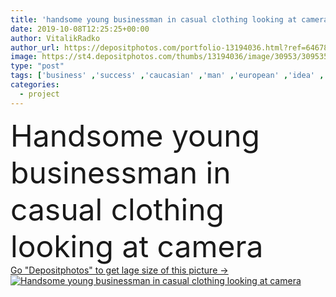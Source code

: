 ```yaml
---
title: 'handsome young businessman in casual clothing looking at camera '
date: 2019-10-08T12:25:25+00:00
author: VitalikRadko
author_url: https://depositphotos.com/portfolio-13194036.html?ref=64678756
image: https://st4.depositphotos.com/thumbs/13194036/image/30953/309535752/api_thumb_450.jpg?forcejpeg=true
type: "post"
tags: ['business' ,'success' ,'caucasian' ,'man' ,'european' ,'idea' ,'corporate' ,'office' ,'development' ,'businessman' ,'indoors' ,'pensive' ,'project' ,'strategy' ,'profession' ,'serious' ,'handsome' ,'successful' ,'thoughtful' ,'confident' ,'startup' ,'professional occupation' ,'looking at camera' ,'copy space' ,'one person' ,'young adult' ,'Casual Business' ,'hand near face' ]
categories: 
  - project
---
```

<div aling="center">
            <font size="60"> Handsome young businessman in casual clothing looking at camera</font>   
</div>
<div>
    <a href='https://st4.depositphotos.com/thumbs/13194036/image/30953/309535752/api_thumb_450.jpg?forcejpeg=true?ref=64678756' target=_blank > Go "Depositphotos" to get lage size of this picture ->
        <img href='https://st4.depositphotos.com/thumbs/13194036/image/30953/309535752/api_thumb_450.jpg?forcejpeg=true?ref=64678756' src='https://st4.depositphotos.com/13194036/30953/i/950/depositphotos_309535752-stock-photo-handsome-young-businessman-casual-clothing.jpg?forcejpeg=true' alt='Handsome young businessman in casual clothing looking at camera' >
    </a>
</div>
